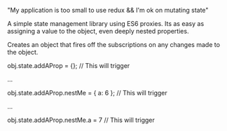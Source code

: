 "My application is too small to use redux && I'm ok on mutating state"

A simple state management library using ES6 proxies.
Its as easy as assigning a value to the object, even deeply nested properties.

Creates an object that fires off the subscriptions on any changes made to the object.

obj.state.addAProp = {}; // This will trigger

...

obj.state.addAProp.nestMe = { a: 6 };  // This will trigger

...

obj.state.addAProp.nestMe.a = 7  // This will trigger
